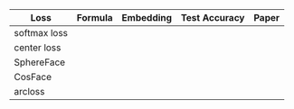 |Loss|Formula|Embedding|Test Accuracy|Paper|
|----|----|----|----------|--|
|softmax loss|
|center loss|
|SphereFace|
|CosFace|
|arcloss|
